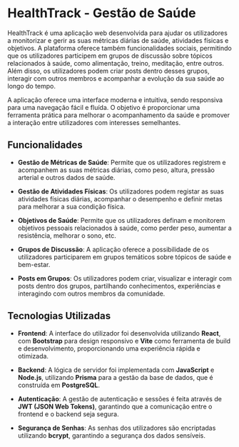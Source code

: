 # HealthTrack - Gestão de Saúde

HealthTrack é uma aplicação web desenvolvida para ajudar os utilizadores a monitorizar e gerir as suas métricas diárias de saúde, atividades físicas e objetivos. A plataforma oferece também funcionalidades sociais, permitindo que os utilizadores participem em grupos de discussão sobre tópicos relacionados à saúde, como alimentação, treino, meditação, entre outros. Além disso, os utilizadores podem criar posts dentro desses grupos, interagir com outros membros e acompanhar a evolução da sua saúde ao longo do tempo.

A aplicação oferece uma interface moderna e intuitiva, sendo responsiva para uma navegação fácil e fluída. O objetivo é proporcionar uma ferramenta prática para melhorar o acompanhamento da saúde e promover a interação entre utilizadores com interesses semelhantes.

## Funcionalidades

- **Gestão de Métricas de Saúde**: Permite que os utilizadores registrem e acompanhem as suas métricas diárias, como peso, altura, pressão arterial e outros dados de saúde.
  
- **Gestão de Atividades Físicas**: Os utilizadores podem registar as suas atividades físicas diárias, acompanhar o desempenho e definir metas para melhorar a sua condição física.

- **Objetivos de Saúde**: Permite que os utilizadores definam e monitorem objetivos pessoais relacionados à saúde, como perder peso, aumentar a resistência, melhorar o sono, etc.

- **Grupos de Discussão**: A aplicação oferece a possibilidade de os utilizadores participarem em grupos temáticos sobre tópicos de saúde e bem-estar.

- **Posts em Grupos**: Os utilizadores podem criar, visualizar e interagir com posts dentro dos grupos, partilhando conhecimentos, experiências e interagindo com outros membros da comunidade.

## Tecnologias Utilizadas

- **Frontend**: A interface do utilizador foi desenvolvida utilizando **React**, com **Bootstrap** para design responsivo e **Vite** como ferramenta de build e desenvolvimento, proporcionando uma experiência rápida e otimizada.

- **Backend**: A lógica de servidor foi implementada com **JavaScript** e **Node.js**, utilizando **Prisma** para a gestão da base de dados, que é construída em **PostgreSQL**.

- **Autenticação**: A gestão de autenticação e sessões é feita através de **JWT (JSON Web Tokens)**, garantindo que a comunicação entre o frontend e o backend seja segura.

- **Segurança de Senhas**: As senhas dos utilizadores são encriptadas utilizando **bcrypt**, garantindo a segurança dos dados sensíveis.

